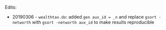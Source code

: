 Edits:
 - 20190306 - `wealthtax.do`: added `gen aux_id = _n` and replace `gsort -networth` with  `gsort -networth aux_id` to make results reproducible  
 
